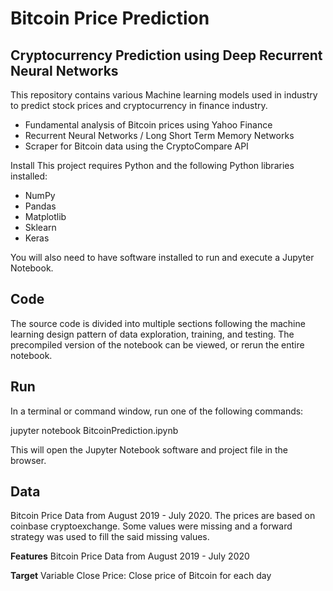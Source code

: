 # Bitcoin Price Prediction

## Cryptocurrency Prediction using Deep Recurrent Neural Networks

This repository contains various Machine learning models used in industry to predict stock prices and cryptocurrency in finance industry.

- Fundamental analysis of Bitcoin prices using Yahoo Finance
- Recurrent Neural Networks / Long Short Term Memory Networks
- Scraper for Bitcoin data using the CryptoCompare API

Install
This project requires Python and the following Python libraries installed:

- NumPy
- Pandas
- Matplotlib
- Sklearn
- Keras

You will also need to have software installed to run and execute a Jupyter Notebook.

## Code
The source code is divided into multiple sections following the machine learning design pattern of data exploration, training, and testing. The precompiled version of the notebook can be viewed, or rerun the entire notebook.

## Run
In a terminal or command window, run one of the following commands:

jupyter notebook BitcoinPrediction.ipynb

This will open the Jupyter Notebook software and project file in the browser.

## Data
Bitcoin Price Data from August 2019 - July 2020. The prices are based on coinbase cryptoexchange. Some values were missing and a forward strategy was used to fill the said missing values.

**Features** Bitcoin Price Data from August 2019 - July 2020

**Target** Variable Close Price: Close price of Bitcoin for each day
 

